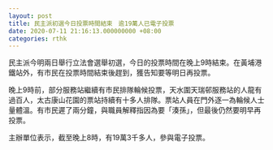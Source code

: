```yaml
---
layout: post
title: 民主派初選今日投票時間結束　逾19萬人已電子投票
date: 2020-07-11 21:16:13.000000000 +08:00
categories: rthk
---
```


民主派今明兩日舉行立法會選舉初選，今日的投票時間在晚上9時結束。在黃埔港鐵站外，有市民在投票時間結束後趕到，獲告知要等明日再投票。

晚上9時前，部分服務站繼續有市民排隊輪候投票，天水圍天瑞邨服務站的人龍有過百人，太古康山花園的票站持續有十多人排隊。票站人員在門外逐一為輪候人士量體溫。有市民遲了兩分鐘，與職員解釋指因為要「湊孫」，但最後仍然要明早再投票。

主辦單位表示，截至晚上8時，有19萬3千多人，參與電子投票。
